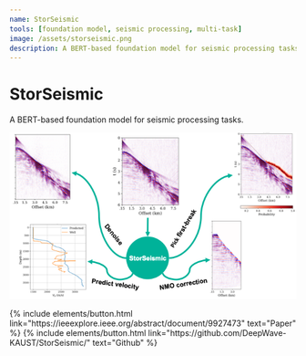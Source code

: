 ```yaml
---
name: StorSeismic
tools: [foundation model, seismic processing, multi-task]
image: /assets/storseismic.png
description: A BERT-based foundation model for seismic processing tasks.
---
```


# StorSeismic

A BERT-based foundation model for seismic processing tasks.

<p class="text-center">
  <img src="/assets/storseismic.png" alt="StorSeismic" class="img-fluid rounded">
</p>

<p class="text-center">
{% include elements/button.html link="https://ieeexplore.ieee.org/abstract/document/9927473" text="Paper" %}
{% include elements/button.html link="https://github.com/DeepWave-KAUST/StorSeismic/" text="Github" %}
</p>